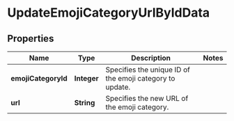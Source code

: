 

# UpdateEmojiCategoryUrlByIdData


## Properties

Name | Type | Description | Notes
------------ | ------------- | ------------- | -------------
**emojiCategoryId** | **Integer** | Specifies the unique ID of the emoji category to update. | 
**url** | **String** | Specifies the new URL of the emoji category. | 



